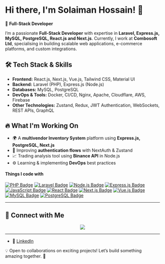 # Hi there, I'm Solaiman Hossain! 👋

🚀 **Full-Stack Developer**

I’m a passionate **Full-Stack Developer** with expertise in **Laravel, Express.js, MySQL, PostgreSQL, React.js and Next.js**. Currently, I work at **Combosoft Ltd**, specialising in building scalable web applications, e-commerce platforms, and custom integrations.

## 🛠️ Tech Stack & Skills

- **Frontend:** React.js, Next.js, Vue.js, Tailwind CSS, Material UI
- **Backend:** Laravel (PHP), Express.js (Node.js)
- **Databases:** MySQL, PostgreSQL
- **DevOps & Tools:** Docker, CI/CD, Nginx, Apache, Cloudflare, AWS, Firebase
- **Other Technologies:** Zustand, Redux, JWT Authentication, WebSockets, REST APIs, GraphQL

## 🔥 What I'm Working On

- 🌍 A **multivendor Inventory System** platform using **Express.js, PostgreSQL, Next.js**
- 🔐 Improving **authentication flows** with NextAuth & Zustand
- 📈 Trading analysis tool using **Binance API** in Node.js
- ⚙️ Learning & implementing **DevOps** best practices


#### Things I code with

[![PHP Badge](https://img.shields.io/badge/-PHP-777BB4?style=for-the-badge&labelColor=black&logo=php&logoColor=white)](#) [![Laravel Badge](https://img.shields.io/badge/-Laravel-FF2D20?style=for-the-badge&labelColor=black&logo=laravel&logoColor=white)](#) [![Node.js Badge](https://img.shields.io/badge/-Node.js-3C873A?style=for-the-badge&labelColor=black&logo=node.js&logoColor=white)](#) [![Express.js Badge](https://img.shields.io/badge/Express.js-000000?style=for-the-badge&logo=express&logoColor=white)](#) [![JavaScript Badge](https://img.shields.io/badge/-JavaScript-F0DB4F?style=for-the-badge&labelColor=black&logo=javascript&logoColor=black)](#) [![React Badge](https://img.shields.io/badge/-React-61DBFB?style=for-the-badge&labelColor=black&logo=react&logoColor=61DBFB)](#) [![Next.js Badge](https://img.shields.io/badge/Next.js-000000?style=for-the-badge&logo=nextdotjs&logoColor=white)](#) [![Vue.js Badge](https://img.shields.io/badge/Vue.js-4FC08D?style=for-the-badge&labelColor=black&logo=vue.js&logoColor=white)](#) [![MySQL Badge](https://img.shields.io/badge/MySQL-4479A1?style=for-the-badge&labelColor=black&logo=mysql&logoColor=white)](#) [![PostgreSQL Badge](https://img.shields.io/badge/PostgreSQL-336791?style=for-the-badge&labelColor=black&logo=postgresql&logoColor=white)](#)  


---

## 🔗 Connect with Me  
<p align="center">
  <a href="https://www.linkedin.com/in/mohammad-solaiman-hossain-536ab9136/"><img src="https://img.shields.io/badge/LinkedIn-%230A66C2.svg?&style=for-the-badge&logo=linkedin&logoColor=white" /></a>
</p>

---

- 💼 [LinkedIn](https://www.linkedin.com/in/mohammad-solaiman-hossain-536ab9136/)

💡 Open to collaborations on exciting projects! Let’s build something amazing together. 🚀

